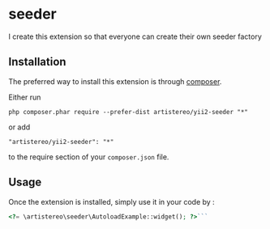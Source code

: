 seeder
======
I create this extension so that everyone can create their own seeder factory

Installation
------------

The preferred way to install this extension is through [composer](http://getcomposer.org/download/).

Either run

```
php composer.phar require --prefer-dist artistereo/yii2-seeder "*"
```

or add

```
"artistereo/yii2-seeder": "*"
```

to the require section of your `composer.json` file.


Usage
-----

Once the extension is installed, simply use it in your code by  :

```php
<?= \artistereo\seeder\AutoloadExample::widget(); ?>```